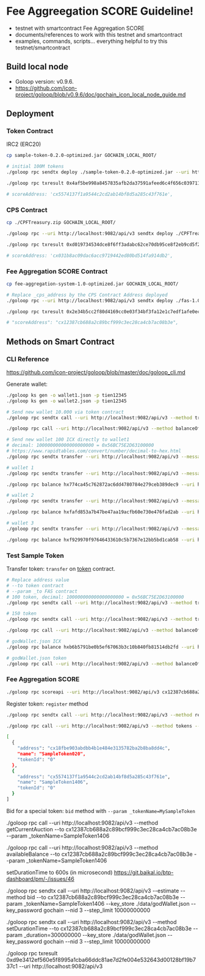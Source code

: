# Fee Aggreegation SCORE Guideline!

- testnet with smartcontract Fee Aggregation SCORE
- documents/references to work with this testnet and smartcontract
- examples, commands, scripts... everything helpful to try this testnet/smartcontract

## Build local node

- Goloop version: v0.9.6.
- https://github.com/icon-project/goloop/blob/v0.9.6/doc/gochain_icon_local_node_guide.md

## Deployment

### Token Contract

IRC2 (ERC20)

```bash
cp sample-token-0.2.0-optimized.jar GOCHAIN_LOCAL_ROOT/

# initial 100M tokens
./goloop rpc sendtx deploy ./sample-token-0.2.0-optimized.jar --uri http://localhost:9082/api/v3 --key_store ./data/godWallet.json --key_password gochain --nid 3 --step_limit 10000000000 --content_type application/java --param _name=SampleToken1406 --param _symbol=ST1406 --param _decimals=0x12 --param _initialSupply=0x52B7D2DCC80CD2E4000000

./goloop rpc txresult 0x4af5be998a8457835afb2da37591afeed6c4f656c03971156bc5cbc8f9b42132 --uri http://localhost:9082/api/v3

# scoreAddress: 'cx5574137f1a9544c2cd2ab14bf8d5a285c43f761e',
```

### CPS Contract

```bash
cp ./CPFTreasury.zip GOCHAIN_LOCAL_ROOT/

./goloop rpc --uri http://localhost:9082/api/v3 sendtx deploy ./CPFTreasury.zip --key_store ./data/godWallet.json --key_password gochain --nid 3 --step_limit 13610920001 --content_type application/zip

./goloop rpc txresult 0xd019734534dce8f6ff3adabc62ce70db95ce8f2eb9cd5f297b8266149099156d --uri http://localhost:9082/api/v3

# scoreAddress: 'cx031b8ac09dac6acc9719442ed80bd514fa914db2',
```

### Fee Aggregation SCORE Contract

```bash
cp fee-aggregation-system-1.0-optimized.jar GOCHAIN_LOCAL_ROOT/

# Replace _cps_address by the CPS Contract Address deployed
./goloop rpc --uri http://localhost:9082/api/v3 sendtx deploy ./fas-1.0.4.jar --key_store ./data/godWallet.json --key_password gochain --nid 3 --step_limit 10000000000 --content_type application/java --param _cps_address="cx031b8ac09dac6acc9719442ed80bd514fa914db2"

./goloop rpc txresult 0x2e34b5cc2f80d4169cc0e03f34bf3fa12e1c7edf1afe0ec9c9e1a70ed9c3e604 --uri http://localhost:9082/api/v3

# "scoreAddress": "cx12387cb688a2c89bcf999c3ec28ca4cb7ac08b3e",
```

## Methods on Smart Contract

### CLI Reference

https://github.com/icon-project/goloop/blob/master/doc/goloop_cli.md

Generate wallet:

```bash
./goloop ks gen -o wallet1.json -p tien12345
./goloop ks gen -o wallet2.json -p tien12345

# Send new wallet 10.000 via token contract
./goloop rpc sendtx call --uri http://localhost:9082/api/v3 --method transfer --to cx7f0bcc3fba6303536e2363a94df799aa7ec6c0cf --param _to=hx095973fa66ae5ed5d3164cd3c5116bd2efe52255 --param _value=0x10000 --key_store ./data/godWallet.json --key_password gochain --step_limit 10000000000 --nid 3

./goloop rpc call --uri http://localhost:9082/api/v3 --method balanceOf --to cx7f0bcc3fba6303536e2363a94df799aa7ec6c0cf --param _owner=hx095973fa66ae5ed5d3164cd3c5116bd2efe52255

# Send new wallet 100 ICX directly to wallet1
# decimal: 100000000000000000000 = 0x56BC75E2D63100000
# https://www.rapidtables.com/convert/number/decimal-to-hex.html
./goloop rpc sendtx transfer --uri http://localhost:9082/api/v3 --message "Pay 100 ICX" --to hx774ca45c762872ac6dd4780784e279ceb389dec9 --value 0x56BC75E2D63100000 --key_store ./data/godWallet.json --key_password gochain --step_limit 10000000000 --nid 3

# wallet 1
./goloop rpc sendtx transfer --uri http://localhost:9082/api/v3 --message "Pay 500 ICX" --to hx774ca45c762872ac6dd4780784e279ceb389dec9 --value 0x1B1AE4D6E2EF500000 --key_store ./data/godWallet.json --key_password gochain --step_limit 10000000000 --nid 3

./goloop rpc balance hx774ca45c762872ac6dd4780784e279ceb389dec9 --uri http://localhost:9082/api/v3

# wallet 2
./goloop rpc sendtx transfer --uri http://localhost:9082/api/v3 --message "Pay 500 ICX" --to hxfafd853a7b47be47aa19acfb60e730e476fad2ab --value 0x1B1AE4D6E2EF500000 --key_store ./data/godWallet.json --key_password gochain --step_limit 10000000000 --nid 3

./goloop rpc balance hxfafd853a7b47be47aa19acfb60e730e476fad2ab --uri http://localhost:9082/api/v3

# wallet 3
./goloop rpc sendtx transfer --uri http://localhost:9082/api/v3 --message "Pay 500 ICX" --to hxf929970f97646433610c5b7367e12bb5bd1cab58 --value 0x1B1AE4D6E2EF500000 --key_store ./data/godWallet.json --key_password gochain --step_limit 10000000000 --nid 3

./goloop rpc balance hxf929970f97646433610c5b7367e12bb5bd1cab58 --uri http://localhost:9082/api/v3
```

### Test Sample Token

Transfer token: `transfer` on [token](#tokencontract) contract.

```bash
# Replace address value
# --to token contract
# --param _to FAS contract
# 100 token, decimal: 100000000000000000000 = 0x56BC75E2D63100000
./goloop rpc sendtx call --uri http://localhost:9082/api/v3 --method transfer --to cx5574137f1a9544c2cd2ab14bf8d5a285c43f761e --param _to=cx12387cb688a2c89bcf999c3ec28ca4cb7ac08b3e --param _value=0x56BC75E2D63100000 --key_store ./data/godWallet.json --key_password gochain --step_limit 10000000000 --nid 3

# 150 token
./goloop rpc sendtx call --uri http://localhost:9082/api/v3 --method transfer --to cx5574137f1a9544c2cd2ab14bf8d5a285c43f761e --param _to=cx12387cb688a2c89bcf999c3ec28ca4cb7ac08b3e --param _value=0x821AB0D4414980000 --key_store ./data/godWallet.json --key_password gochain --step_limit 10000000000 --nid 3

./goloop rpc call --uri http://localhost:9082/api/v3 --method balanceOf --to cx5574137f1a9544c2cd2ab14bf8d5a285c43f761e --param _owner=cx12387cb688a2c89bcf999c3ec28ca4cb7ac08b3e

# godWallet.json ICX
./goloop rpc balance hxb6b5791be0b5ef67063b3c10b840fb81514db2fd --uri http://localhost:9082/api/v3

# godWallet.json token
./goloop rpc call --uri http://localhost:9082/api/v3 --method balanceOf --to cx5574137f1a9544c2cd2ab14bf8d5a285c43f761e --param _owner=hxb6b5791be0b5ef67063b3c10b840fb81514db2fd
```

### Fee Aggregation SCORE

```bash
./goloop rpc scoreapi --uri http://localhost:9082/api/v3 cx12387cb688a2c89bcf999c3ec28ca4cb7ac08b3e
```

Register token: `register` method

```bash
./goloop rpc sendtx call --uri http://localhost:9082/api/v3 --method registerIRC2 --to cx12387cb688a2c89bcf999c3ec28ca4cb7ac08b3e --param _tokenName=SampleToken1406 --param _tokenAddress=cx5574137f1a9544c2cd2ab14bf8d5a285c43f761e --key_store ./data/godWallet.json --key_password gochain --step_limit 10000000000 --nid 3

./goloop rpc call --uri http://localhost:9082/api/v3 --method tokens --to cx12387cb688a2c89bcf999c3ec28ca4cb7ac08b3e

[
  {
    "address": "cx18fbe903abdbb4b1e484e3135782ba2b8ba8dd4c",
    "name": "SampleToken020",
    "tokenId": "0"
  },
  {
    "address": "cx5574137f1a9544c2cd2ab14bf8d5a285c43f761e",
    "name": "SampleToken1406",
    "tokenId": "0"
  }
]
```

Bid for a special token: `bid` method with `--param _tokenName=MySampleToken`

./goloop rpc call --uri http://localhost:9082/api/v3 --method getCurrentAuction --to cx12387cb688a2c89bcf999c3ec28ca4cb7ac08b3e --param _tokenName=SampleToken1406

./goloop rpc call --uri http://localhost:9082/api/v3 --method availableBalance --to cx12387cb688a2c89bcf999c3ec28ca4cb7ac08b3e --param _tokenName=SampleToken1406

setDurationTime to 600s (in microsecond)
https://git.baikal.io/btp-dashboard/pm/-/issues/46

./goloop rpc sendtx call --uri http://localhost:9082/api/v3 --estimate --method bid --to cx12387cb688a2c89bcf999c3ec28ca4cb7ac08b3e --param _tokenName=SampleToken1406 --key_store ./data/godWallet.json --key_password gochain --nid 3 --step_limit 10000000000

./goloop rpc sendtx call --uri http://localhost:9082/api/v3 --method setDurationTime --to cx12387cb688a2c89bcf999c3ec28ca4cb7ac08b3e --param _duration=300000000 --key_store ./data/godWallet.json --key_password gochain --nid 3 --step_limit 10000000000

./goloop rpc txresult 0xd9e3412ef560e5f8995a1cba66ddc81ae7d2fe004e532643d00128bf19b737c1 --uri http://localhost:9082/api/v3
